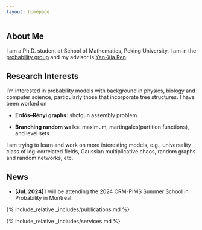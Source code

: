 ```yaml
---
layout: homepage
---
```


## About Me
I am a Ph.D. student at School of Mathematics, Peking University. I am in the [probability group](https://pkuprobability.com) and my advisor is [Yan-Xia Ren](https://www.math.pku.edu.cn/teachers/renyx/index.htm).

## Research Interests

I’m interested in probability models with background in physics, biology and computer science, particularly those that incorporate tree structures. I have been worked on

- **Erdős–Rényi graphs:** shotgun assembly problem.

- **Branching random walks:** maximum, martingales(partition functions), and level sets


I am trying to learn and work on more interesting models, e.g., universality class of log-correlated fields, Gaussian multiplicative chaos, random graphs and random networks, etc.

## News

- **[Jul. 2024]** I will be attending the 2024 CRM-PIMS Summer School in Probability in Montreal.

{% include_relative _includes/publications.md %}

{% include_relative _includes/services.md %}
